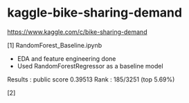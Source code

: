 # kaggle-bike-sharing-demand
https://www.kaggle.com/c/bike-sharing-demand

[1] RandomForest_Baseline.ipynb
- EDA and feature engineering done
- Used RandomForestRegressor as a baseline model

Results : public score 0.39513
Rank : 185/3251 (top 5.69%)

[2] 
